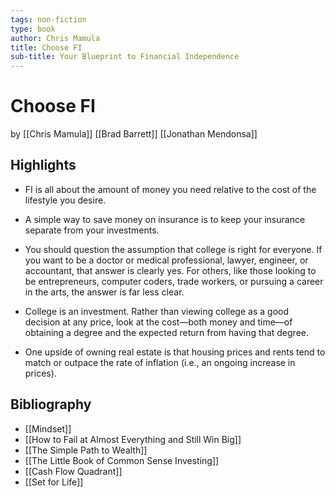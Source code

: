 ```yaml
---
tags: non-fiction
type: book
author: Chris Mamula
title: Choose FI
sub-title: Your Blueprint to Financial Independence
---
```


# Choose FI
by [[Chris Mamula]] [[Brad Barrett]] [[Jonathan Mendonsa]]

## Highlights
* FI is all about the amount of money you need relative to the cost of the lifestyle you desire.

* A simple way to save money on insurance is to keep your insurance separate from your investments.

* You should question the assumption that college is right for everyone. If you want to be a doctor or medical professional, lawyer, engineer, or accountant, that answer is clearly yes. For others, like those looking to be entrepreneurs, computer coders, trade workers, or pursuing a career in the arts, the answer is far less clear.

* College is an investment. Rather than viewing college as a good decision at any price, look at the cost—both money and time—of obtaining a degree and the expected return from having that degree.

* One upside of owning real estate is that housing prices and rents tend to match or outpace the rate of inflation (i.e., an ongoing increase in prices).

## Bibliography
* [[Mindset]]
* [[How to Fail at Almost Everything and Still Win Big]]
* [[The Simple Path to Wealth]]
* [[The Little Book of Common Sense Investing]]
* [[Cash Flow Quadrant]]
* [[Set for Life]]
